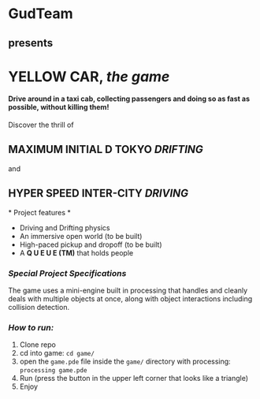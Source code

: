 # GudTeam 
## presents

# YELLOW CAR, *the game*

#### Drive around in a taxi cab, collecting passengers and doing so as fast as possible, without killing them!


Discover the thrill of

## MAXIMUM INITIAL D TOKYO *DRIFTING*

and

## HYPER SPEED INTER-CITY *DRIVING*

\* Project features *

- Driving and Drifting physics
- An immersive open world (to be built)
- High-paced pickup and dropoff (to be built)
- A  **Q U E U E (TM)**  that holds people


### _Special Project Specifications_

The game uses a mini-engine built in processing that handles and cleanly
deals with multiple objects at once, along with object interactions
including collision detection.

### _How to run:_

1. Clone repo
2. cd into game: `cd game/`
3. open the `game.pde` file inside the `game/` directory with processing: `processing game.pde`
4. Run (press the button in the upper left corner that looks like a triangle)
5. Enjoy
